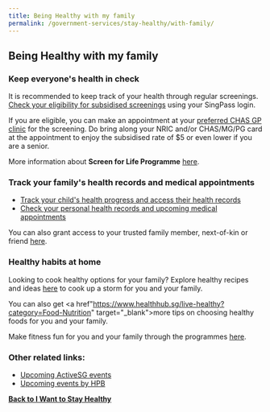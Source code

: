 ```yaml
---
title: Being Healthy with my family
permalink: /government-services/stay-healthy/with-family/
---
```


## Being Healthy with my family


### Keep everyone's health in check

It is recommended to keep track of your health through regular screenings. <a href="https://eservices.healthhub.sg/PersonalHealth/ScreeningEligibility" target="_blank">Check your eligibility for subsidised screenings</a> using your SingPass login.

If you are eligible, you can make an appointment at your <a href="https://www.chas.sg/clinic_locator.aspx?id=90" target="_blank">preferred CHAS GP clinic</a> for the screening. Do bring along your NRIC and/or CHAS/MG/PG card at the appointment to enjoy the subsidised rate of $5 or even lower if you are a senior.

More information about **Screen for Life Programme** <a href="https://www.healthhub.sg/programmes/61/Screen_for_Life#faqs" target="_blank">here</a>.


### Track your family's health records and medical appointments

- <a href="https://eservices.healthhub.sg/childhealth" target="_blank">Track your child's health progress and access their health records</a>
- <a href="https://www.healthhub.sg/myhealth" target="_blank">Check your personal health records and upcoming medical appointments</a>

You can also grant access to your trusted family member, next-of-kin or friend <a href="https://www.healthhub.sg/myhealth#FamilyFriends" target="_blank">here</a>.


### Healthy habits at home

Looking to cook healthy options for your family? Explore healthy recipes and ideas <a href="https://www.healthhub.sg/programmes/54/recipes" target="_blank">here</a> to cook up a storm for you and your family. 

You can also get <a href"https://www.healthhub.sg/live-healthy?category=Food-Nutrition" target="_blank">more tips</a> on choosing healthy foods for you and your family. 

Make fitness fun for you and your family through the programmes <a href="https://www.healthhub.sg/programmes/170/StayWell#resources" target="_blank">here</a>.


### Other related links:
- <a href="https://www.myactivesg.com/Whats-On" target="_blank">Upcoming ActiveSG events</a>
- <a href="https://www.healthhub.sg/events" target="_blank">Upcoming events by HPB</a>



**[Back to I Want to Stay Healthy](/government-services/stay-healthy/)**

